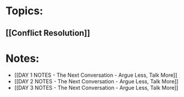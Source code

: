 
# Topics:

## [[Conflict Resolution]]

# Notes:
- [[DAY 1 NOTES - The Next Conversation - Argue Less, Talk More]]
- [[DAY 2 NOTES - The Next Conversation - Argue Less, Talk More]]
- [[DAY 3 NOTES - The Next Conversation - Argue Less, Talk More]]
